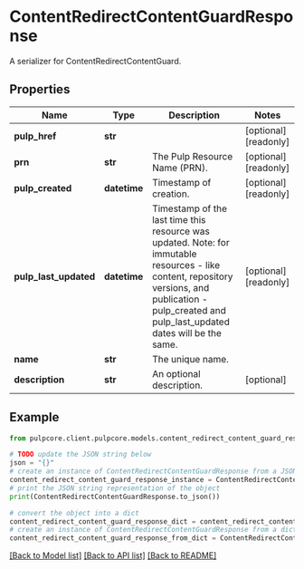 # ContentRedirectContentGuardResponse

A serializer for ContentRedirectContentGuard.

## Properties

Name | Type | Description | Notes
------------ | ------------- | ------------- | -------------
**pulp_href** | **str** |  | [optional] [readonly] 
**prn** | **str** | The Pulp Resource Name (PRN). | [optional] [readonly] 
**pulp_created** | **datetime** | Timestamp of creation. | [optional] [readonly] 
**pulp_last_updated** | **datetime** | Timestamp of the last time this resource was updated. Note: for immutable resources - like content, repository versions, and publication - pulp_created and pulp_last_updated dates will be the same. | [optional] [readonly] 
**name** | **str** | The unique name. | 
**description** | **str** | An optional description. | [optional] 

## Example

```python
from pulpcore.client.pulpcore.models.content_redirect_content_guard_response import ContentRedirectContentGuardResponse

# TODO update the JSON string below
json = "{}"
# create an instance of ContentRedirectContentGuardResponse from a JSON string
content_redirect_content_guard_response_instance = ContentRedirectContentGuardResponse.from_json(json)
# print the JSON string representation of the object
print(ContentRedirectContentGuardResponse.to_json())

# convert the object into a dict
content_redirect_content_guard_response_dict = content_redirect_content_guard_response_instance.to_dict()
# create an instance of ContentRedirectContentGuardResponse from a dict
content_redirect_content_guard_response_from_dict = ContentRedirectContentGuardResponse.from_dict(content_redirect_content_guard_response_dict)
```
[[Back to Model list]](../README.md#documentation-for-models) [[Back to API list]](../README.md#documentation-for-api-endpoints) [[Back to README]](../README.md)


